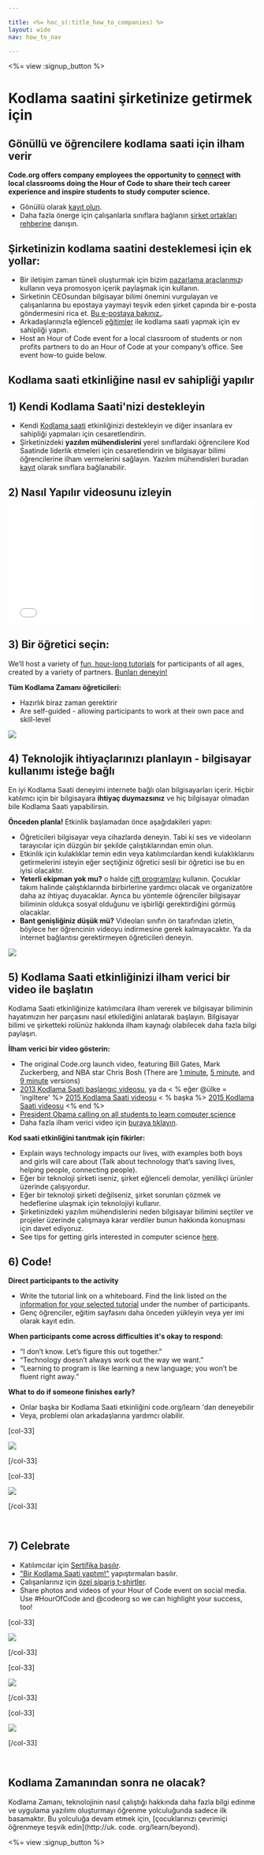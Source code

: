 ```yaml
---

title: <%= hoc_s(:title_how_to_companies) %>
layout: wide
nav: how_to_nav

---
```


<%= view :signup_button %>

# Kodlama saatini şirketinize getirmek için

## Gönüllü ve öğrencilere kodlama saati için ilham verir

**Code.org offers company employees the opportunity to [connect](<%= resolve_url('https://code.org/volunteer') %>) with local classrooms doing the Hour of Code to share their tech career experience and inspire students to study computer science.**

  * Gönüllü olarak [kayıt olun](<%= resolve_url('https://code.org/volunteer') %>).
  * Daha fazla önerge için çalışanlarla sınıflara bağlanın [şirket ortakları rehberine](<%= localized_file('/files/HourOfCodeGuideForCorporatePartners.pdf') %>) danışın.

## Şirketinizin kodlama saatini desteklemesi için ek yollar:

  * Bir iletişim zaman tüneli oluşturmak için bizim [pazarlama araçlarımız](<%= localized_file('/files/HourOfCodeInternalMarketingToolkit.pdf') %>)ı kullanın veya promosyon içerik paylaşmak için kullanın.
  * Sirketinin CEOsundan bilgisayar bilimi önemini vurgulayan ve çalışanlarına bu epostaya yaymayi teşvik eden şirket çapında bir e-posta göndermesini rica et. [Bu e-postaya bakınız.](<%= resolve_url('/promote/resources#sample-emails') %>).
  * Arkadaşlarınızla eğlenceli [eğitimler](<%= resolve_url('https://code.org/learn') %>) ile kodlama saati yapmak için ev sahipliği yapın.
  * Host an Hour of Code event for a local classroom of students or non profits partners to do an Hour of Code at your company’s office. See event how-to guide below.

## Kodlama saati etkinliğine nasıl ev sahipliği yapılır

## 1) Kendi Kodlama Saati'nizi destekleyin

  * Kendi [Kodlama saati](<%= resolve_url('/promote') %>) etkinliğinizi destekleyin ve diğer insanlara ev sahipliği yapmaları için cesaretlendirin.
  * Şirketinizdeki **yazılım mühendislerini** yerel sınıflardaki öğrencilere Kod Saatinde liderlik etmeleri için cesaretlendirin ve bilgisayar bilimi öğrencilerine ilham vermelerini sağlayın. Yazılım mühendisleri buradan [kayıt](<%= resolve_url('https://code.org/volunteer/engineer') %>) olarak sınıflara bağlanabilir.

## 2) Nasıl Yapılır videosunu izleyin <iframe width="500" height="255" src="//www.youtube.com/embed/SrnvvWDm73k" frameborder="0" allowfullscreen></iframe>
## 3) Bir öğretici seçin:

We’ll host a variety of [fun, hour-long tutorials](<%= resolve_url('https://code.org/learn') %>) for participants of all ages, created by a variety of partners. [Bunları deneyin!](<%= resolve_url("https://code.org/learn") %>)

**Tüm Kodlama Zamanı öğreticileri:**

  * Hazırlık biraz zaman gerektirir
  * Are self-guided - allowing participants to work at their own pace and skill-level

[![](/images/fit-700/tutorials.png)](<%= resolve_url('https://code.org/learn') %>)

## 4) Teknolojik ihtiyaçlarınızı planlayın - bilgisayar kullanımı isteğe bağlı

En iyi Kodlama Saati deneyimi internete bağlı olan bilgisayarları içerir. Hiçbir katılımcı için bir bilgisayara **ihtiyaç duymazsınız** ve hiç bilgisayar olmadan bile Kodlama Saati yapabilirsin.

**Önceden planla!** Etkinlik başlamadan önce aşağıdakileri yapın:

  * Öğreticileri bilgisayar veya cihazlarda deneyin. Tabi ki ses ve videoların tarayıcılar için düzgün bir şekilde çalıştıklarından emin olun.
  * Etkinlik için kulaklıklar temin edin veya katılımcılardan kendi kulaklıklarını getirmelerini isteyin eğer seçtiğiniz öğretici sesli bir öğretici ise bu en iyisi olacaktır.
  * **Yeterli ekipman yok mu?** o halde [ çift programlayı](https://www.youtube.com/watch?v=vgkahOzFH2Q) kullanın. Çocuklar takım halinde çalıştıklarında birbirlerine yardımcı olacak ve organizatöre daha az ihtiyaç duyacaklar. Ayrıca bu yöntemle öğrenciler bilgisayar biliminin oldukça sosyal olduğunu ve işbirliği gerektirdiğini görmüş olacaklar.
  * **Bant genişliğiniz düşük mü?** Videoları sınıfın ön tarafından izletin, böylece her öğrencinin videoyu indirmesine gerek kalmayacaktır. Ya da internet bağlantısı gerektirmeyen öğreticileri deneyin.

![](/images/fit-350/group_ipad.jpg)

## 5) Kodlama Saati etkinliğinizi ilham verici bir video ile başlatın

Kodlama Saati etkinliğinize katılımcılara ilham vererek ve bilgisayar biliminin hayatımızın her parçasını nasıl etkilediğini anlatarak başlayın. Bilgisayar bilimi ve şirketteki rolünüz hakkında ilham kaynağı olabilecek daha fazla bilgi paylaşın.

**İlham verici bir video gösterin:**

  * The original Code.org launch video, featuring Bill Gates, Mark Zuckerberg, and NBA star Chris Bosh (There are [1 minute](https://www.youtube.com/watch?v=qYZF6oIZtfc), [5 minute](https://www.youtube.com/watch?v=nKIu9yen5nc), and [9 minute](https://www.youtube.com/watch?v=dU1xS07N-FA) versions)
  * [2013 Kodlama Saati başlangıç videosu](https://www.youtube.com/watch?v=FC5FbmsH4fw), ya da < % eğer @ülke = 'ingiltere' %> [2015 Kodlama Saati videosu](https://www.youtube.com/watch?v=7L97YMYqLHc) < % başka %> [2015 Kodlama Saati videosu](https://www.youtube.com/watch?v=7L97YMYqLHc) <% end %>
  * [President Obama calling on all students to learn computer science](https://www.youtube.com/watch?v=6XvmhE1J9PY)
  * Daha fazla ilham verici video için [buraya tıklayın](https://www.youtube.com/playlist?list=PLzdnOPI1iJNfpD8i4Sx7U0y2MccnrNZuP).

**Kod saati etkinliğini tanıtmak için fikirler:**

  * Explain ways technology impacts our lives, with examples both boys and girls will care about (Talk about technology that’s saving lives, helping people, connecting people). 
  * Eğer bir teknoloji şirketi iseniz, şirket eğlenceli demolar, yenilikçi ürünler üzerinde çalışıyordur.
  * Eğer bir teknoloji şirketi değilseniz, şirket sorunları çözmek ve hedeflerine ulaşmak için teknolojiyi kullanır.
  * Şirketinizdeki yazılım mühendislerini neden bilgisayar bilimini seçtiler ve projeler üzerinde çalışmaya karar verdiler bunun hakkında konuşması için davet ediyoruz.
  * See tips for getting girls interested in computer science [here](<%= resolve_url('https://code.org/girls') %>).

## 6) Code!

**Direct participants to the activity**

  * Write the tutorial link on a whiteboard. Find the link listed on the [information for your selected tutorial](<%= resolve_url('https://code.org/learn') %>) under the number of participants.
  * Genç öğrenciler, eğitim sayfasını daha önceden yükleyin veya yer imi olarak kayıt edin.

**When participants come across difficulties it's okay to respond:**

  * “I don’t know. Let’s figure this out together.”
  * “Technology doesn’t always work out the way we want.”
  * “Learning to program is like learning a new language; you won’t be fluent right away.”

**What to do if someone finishes early?**

  * Onlar başka bir Kodlama Saati etkinliğini code.org/learn 'dan deneyebilir
  * Veya, problemi olan arkadaşlarına yardımcı olabilir.

[col-33]

![](/images/fit-250/highschoolgirls.jpeg)

[/col-33]

[col-33]

![](/images/fit-300/group_ar.jpg)

[/col-33]

<p style="clear:both">
  &nbsp;
</p>

## 7) Celebrate

  * Katılımcılar için [Sertifika basılır](<%= resolve_url('https://code.org/certificates') %>).
  * ["Bir Kodlama Saati yaptım!"](<%= resolve_url('/promote/resources#stickers') %>) yapıştırmaları basılır.
  * Çalışanlarınız için [özel sipariş t-shirtler](http://blog.code.org/post/132608499493/hour-of-code-shirts-and-more).
  * Share photos and videos of your Hour of Code event on social media. Use #HourOfCode and @codeorg so we can highlight your success, too!

[col-33]

![](/images/fit-250/celebrate2.jpeg)

[/col-33]

[col-33]

![](/images/fit-260/highlight-certificates.jpg)

[/col-33]

[col-33]

![](/images/fit-300/boy-certificate.jpg)

[/col-33]

<p style="clear:both">
  &nbsp;
</p>

## Kodlama Zamanından sonra ne olacak?

Kodlama Zamanı, teknolojinin nasıl çalıştığı hakkında daha fazla bilgi edinme ve uygulama yazılımı oluşturmayı öğrenme yolculuğunda sadece ilk basamaktır. Bu yolculuğa devam etmek için, [çocuklarınızı çevrimiçi öğrenmeye teşvik edin](http://uk. code. org/learn/beyond).

<%= view :signup_button %>